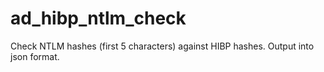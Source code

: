 # ad_hibp_ntlm_check
Check NTLM hashes (first 5 characters) against HIBP hashes. Output into json format.
